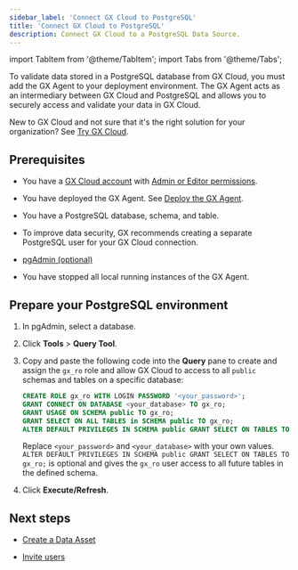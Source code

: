 ```yaml
---
sidebar_label: 'Connect GX Cloud to PostgreSQL'
title: 'Connect GX Cloud to PostgreSQL'
description: Connect GX Cloud to a PostgreSQL Data Source.
---
```


import TabItem from '@theme/TabItem';
import Tabs from '@theme/Tabs';

To validate data stored in a PostgreSQL database from GX Cloud, you must add the GX Agent to your deployment environment. The GX Agent acts as an intermediary between GX Cloud and PostgreSQL and allows you to securely access and validate your data in GX Cloud.

New to GX Cloud and not sure that it's the right solution for your organization? See [Try GX Cloud](../try_gx_cloud.md).

## Prerequisites

- You have a [GX Cloud account](https://greatexpectations.io/cloud) with [Admin or Editor permissions](../about_gx.md#roles-and-responsibilities).

- You have deployed the GX Agent. See [Deploy the GX Agent](../deploy_gx_agent.md).

- You have a PostgreSQL database, schema, and table.

- To improve data security, GX recommends creating a separate PostgreSQL user for your GX Cloud connection.

- [pgAdmin (optional)](https://www.pgadmin.org/download/)

- You have stopped all local running instances of the GX Agent.

## Prepare your PostgreSQL environment

1. In pgAdmin, select a database.

2. Click **Tools** > **Query Tool**.

3. Copy and paste the following code into the **Query** pane to create and assign the `gx_ro` role and allow GX Cloud to access to all `public` schemas and tables on a specific database:

   ```sql
   CREATE ROLE gx_ro WITH LOGIN PASSWORD '<your_password>';
   GRANT CONNECT ON DATABASE <your_database> TO gx_ro;
   GRANT USAGE ON SCHEMA public TO gx_ro;
   GRANT SELECT ON ALL TABLES in SCHEMA public TO gx_ro;
   ALTER DEFAULT PRIVILEGES IN SCHEMA public GRANT SELECT ON TABLES TO gx_ro;
   ```

   Replace `<your_password>` and `<your_database>` with your own values. `ALTER DEFAULT PRIVILEGES IN SCHEMA public GRANT SELECT ON TABLES TO gx_ro;` is optional and gives the `gx_ro` user access to all future tables in the defined schema.

4. Click **Execute/Refresh**.

## Next steps

- [Create a Data Asset](../data_assets/manage_data_assets.md#create-a-data-asset)

- [Invite users](../users/manage_users.md#invite-a-user)
